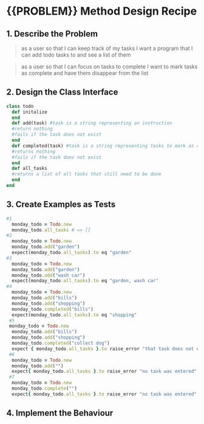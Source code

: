 # {{PROBLEM}} Method Design Recipe

## 1. Describe the Problem
  > as a user
  > so that I can keep track of my tasks
  > I want a program that I can add todo tasks to and see a list of them

  > as a user
  > so that I can focus on tasks to complete
  > I want to mark tasks as complete and have them disappear from the list 

## 2. Design the Class Interface

```Ruby
class todo
  def initalize
  end
  def add(task) #task is a string representing an instruction
  #return nothing
  #fails if the task does not exist
  end
  def completed(task) #task is a string representing tasks to mark as completed
  #returns nothing
  #fails if the task does not exist
  end
  def all_tasks 
  #returns a list of all tasks that still need to be done
  end
end 
```

## 3. Create Examples as Tests
 
 ```ruby
 #1
   monday_todo = Todo.new
   monday_todo.all_tasks # => []
 #2
   monday_todo = Todo.new
   monday_todo.add("garden")
   expect(monday_todo.all_tasks).to eq "garden"
#3
   monday_todo = Todo.new
   monday_todo.add("garden")
   monday_todo.add("wash car")
   expect(monday_todo.all_tasks).to eq "garden, wash car"
 #4
   monday_todo = Todo.new
   monday_todo.add("bills")
   monday_todo.add("shopping")
   monday_todo.completed("bills")
   expect(monday_todo.all_tasks).to eq "shopping"
  #5
  monday_todo = Todo.new
   monday_todo.add("bills")
   monday_todo.add("shopping")
   monday_todo.completed("collect dog")
   expect { monday_todo.all_tasks }.to raise_error "that task does not exist"
  #6
   monday_todo = Todo.new
   monday_todo.add("")
   expect{ monday_todo.all_tasks }.to raise_error "no task was entered"
  #7
   monday_todo = Todo.new
   monday_todo.complete("")
   expect{ monday_todo.all_tasks }.to raise_error "no task was entered"

 ```

## 4. Implement the Behaviour
